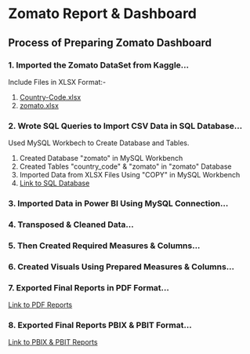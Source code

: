# Zomato Report & Dashboard
## Process of Preparing Zomato Dashboard
### 1. Imported the Zomato DataSet from Kaggle...
Include Files in XLSX Format:-
1. [Country-Code.xlsx](https://github.com/MeSumitK/Zomato-Report/blob/main/DataSet/Country-Code.xlsx)
2. [zomato.xlsx](https://github.com/MeSumitK/Zomato-Report/blob/main/DataSet/zomato.xlsx)
### 2. Wrote SQL Queries to Import CSV Data in SQL Database...
Used MySQL Workbech to Create Database and Tables.
1. Created Database "zomato" in MySQL Workbench
2. Created Tables "country_code" & "zomato" in "zomato" Database
3. Imported Data from XLSX Files Using "COPY" in MySQL Workbench
4. [Link to SQL Database](https://github.com/MeSumitK/Zomato-Report/blob/main/MySQL%20Workbench%20Queries/zomato.sql)
### 3. Imported Data in Power BI Using MySQL Connection...
### 4. Transposed & Cleaned Data...
### 5. Then Created Required Measures & Columns...
### 6. Created Visuals Using Prepared Measures & Columns...
### 7. Exported Final Reports in PDF Format...
[Link to PDF Reports](https://github.com/MeSumitK/Zomato-Report/blob/main/PDF%20Report/Zomato%20Dashboard.pdf)
### 8. Exported Final Reports PBIX & PBIT Format...
[Link to PBIX & PBIT Reports](https://github.com/MeSumitK/Zomato-Report/tree/main/Power%20BI%20Report)
